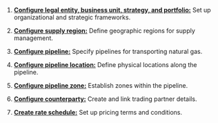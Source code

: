 1. [**Configure legal entity, business unit, strategy, and portfolio:**](../getting_started/inbook_structure.md) Set up organizational and strategic frameworks.

1. [**Configure supply region:**](../getting_started/supply_region.md) Define geographic regions for supply management.
1. [**Configure pipeline:**](../getting_started/pipeline.md) Specify pipelines for transporting natural gas.
1. [**Configure pipeline location:**](../getting_started/pipeline_location.md) Define physical locations along the pipeline.
1. [**Configure pipeline zone:**](../getting_started/pipeline_zone.md) Establish zones within the pipeline.
1. [**Configure counterparty:**](../getting_started/counterparty/counterparty.md) Create and link trading partner details.
1. [**Create rate schedule:**](../getting_started/rate_schedule.md) Set up pricing terms and conditions.